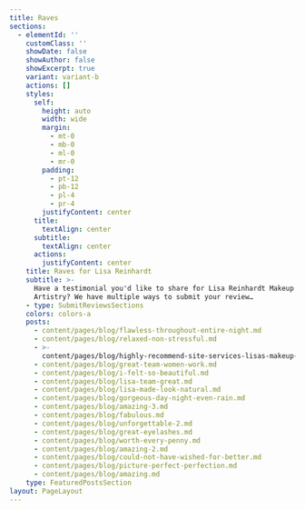 ```yaml
---
title: Raves
sections:
  - elementId: ''
    customClass: ''
    showDate: false
    showAuthor: false
    showExcerpt: true
    variant: variant-b
    actions: []
    styles:
      self:
        height: auto
        width: wide
        margin:
          - mt-0
          - mb-0
          - ml-0
          - mr-0
        padding:
          - pt-12
          - pb-12
          - pl-4
          - pr-4
        justifyContent: center
      title:
        textAlign: center
      subtitle:
        textAlign: center
      actions:
        justifyContent: center
    title: Raves for Lisa Reinhardt
    subtitle: >-
      Have a testimonial you'd like to share for Lisa Reinhardt Makeup &
      Artistry? We have multiple ways to submit your review…
    - type: SubmitReviewsSections
    colors: colors-a
    posts:
      - content/pages/blog/flawless-throughout-entire-night.md
      - content/pages/blog/relaxed-non-stressful.md
      - >-
        content/pages/blog/highly-recommend-site-services-lisas-makeup-artistry.md
      - content/pages/blog/great-team-women-work.md
      - content/pages/blog/i-felt-so-beautiful.md
      - content/pages/blog/lisa-team-great.md
      - content/pages/blog/lisa-made-look-natural.md
      - content/pages/blog/gorgeous-day-night-even-rain.md
      - content/pages/blog/amazing-3.md
      - content/pages/blog/fabulous.md
      - content/pages/blog/unforgettable-2.md
      - content/pages/blog/great-eyelashes.md
      - content/pages/blog/worth-every-penny.md
      - content/pages/blog/amazing-2.md
      - content/pages/blog/could-not-have-wished-for-better.md
      - content/pages/blog/picture-perfect-perfection.md
      - content/pages/blog/amazing.md
    type: FeaturedPostsSection
layout: PageLayout
---
```

